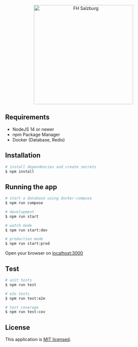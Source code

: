 <p align="center">
  <a href="https://www.fh-salzburg.ac.at/" target="blank"><img src="https://www.fh-salzburg.ac.at/typo3conf/ext/fhs_main/Resources/Public/images/logo-text.svg" width="320" alt="FH Salzburg" /></a>
</p>

## Requirements

- NodeJS 14 or newer
- npm Package Manager
- Docker (Database, Redis)

## Installation

```bash
# install dependencies and create secrets
$ npm install
```

## Running the app

```bash
# start a database using docker-compose
$ npm run compose

# development
$ npm run start

# watch mode
$ npm run start:dev

# production mode
$ npm run start:prod
```

Open your browser on [localhost:3000](http://localhost:3000)

## Test

```bash
# unit tests
$ npm run test

# e2e tests
$ npm run test:e2e

# test coverage
$ npm run test:cov
```

## License

  This application is [MIT licensed](LICENSE).
